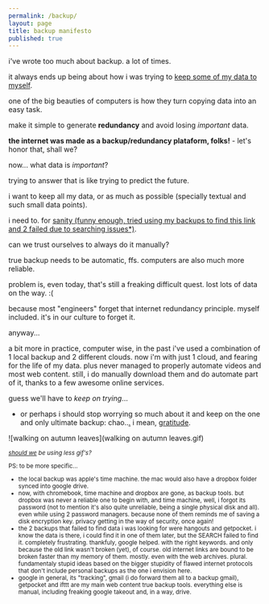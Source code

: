 ```yaml
---
permalink: /backup/
layout: page
title: backup manifesto
published: true
---
```


i've wrote too much about backup. a lot of times.

it always ends up being about how i was trying to [keep some of my data to myself](https://medium.cregox.com/how-to-keep-all-your-data-to-yourself-930ac30cae7d).

one of the big beauties of computers is how they turn copying data into an easy task.

make it simple to generate **redundancy** and avoid losing *important* data.

**the internet was made as a backup/redundancy plataform, folks!** - let's honor that, shall we?

now... what data is *important*?

trying to answer that is like trying to predict the future.

i want to keep all my data, or as much as possible (specially textual and such small data points).

i need to. for [sanity (funny enough, tried using my backups to find this link and 2 failed due to searching issues*)]().

can we trust ourselves to always do it manually?

true backup needs to be automatic, ffs. computers are also much more reliable.

problem is, even today, that's still a freaking difficult quest. lost lots of data on the way. :(

because most "engineers" forget that internet redundancy principle. myself included. it's in our culture to forget it.

anyway...

a bit more in practice, computer wise, in the past i've used a combination of 1 local backup and 2 different clouds. now i'm with just 1 cloud, and fearing for the life of my data. plus never managed to properly automate videos and most web content. still, i do manually download them and do automate part of it, thanks to a few awesome online services.

guess we'll have to _keep on trying_...

* or perhaps i should stop worrying so much about it and keep on the one and only ultimate backup: chao..[.]() i mean, [gratitude](https://curiosity.com/topics/see-how-your-gratitude-stacks-up-with-this-gratitude-survey-curiosity/).

![walking on autumn leaves](walking on autumn leaves.gif)

<small>

_[should we](/contact) be using less gif's?_

PS: to be more specific...

- the local backup was apple's time machine. the mac would also have a dropbox folder synced into google drive.
- now, with chromebook, time machine and dropbox are gone, as backup tools. but dropbox was never a reliable one to begin with, and time machine, well, i forgot its password (not to mention it's also quite unreliable, being a single physical disk and all). even while using 2 password managers. because none of them reminds me of saving a disk encryption key. privacy getting in the way of security, once again!
- the 2 backups that failed to find data i was looking for were hangouts and getpocket. i know the data is there, i could find it in one of them later, but the SEARCH failed to find it. completely frustrating. thankfuly, google helped. with the right keywords. and only because the old link wasn't broken (yet), of course. old internet links are bound to be broken faster than my memory of them. mostly. even with the web archives. plural. fundamentaly stupid ideas based on the bigger stupidity of flawed internet protocols that don't include personal backups as the one i envision here.
- google in general, its "tracking", gmail (i do forward them all to a backup gmail), getpocket and ifttt are my main web content true backup tools. everything else is manual, including freaking google takeout and, in a way, drive.

</small>
